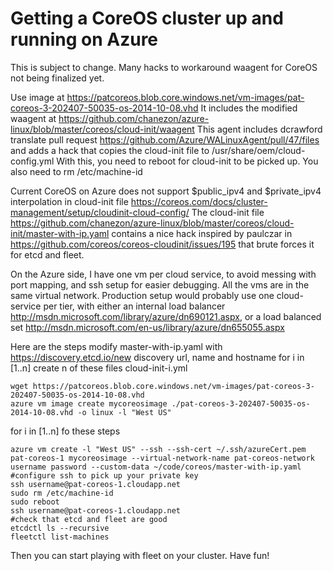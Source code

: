 # Getting a CoreOS cluster up and running on Azure

This is subject to change. Many hacks to workaround waagent for CoreOS not being finalized yet.

Use image at https://patcoreos.blob.core.windows.net/vm-images/pat-coreos-3-202407-50035-os-2014-10-08.vhd
It includes the modified waagent at https://github.com/chanezon/azure-linux/blob/master/coreos/cloud-init/waagent
This agent includes dcrawford translate pull request https://github.com/Azure/WALinuxAgent/pull/47/files and adds a hack that copies the cloud-init file to /usr/share/oem/cloud-config.yml 
With this, you need to reboot for cloud-init to be picked up.
You also need to rm /etc/machine-id

Current CoreOS on Azure does not support $public_ipv4 and $private_ipv4 interpolation in cloud-init file https://coreos.com/docs/cluster-management/setup/cloudinit-cloud-config/
The cloud-init file https://github.com/chanezon/azure-linux/blob/master/coreos/cloud-init/master-with-ip.yaml contains a nice hack inspired by paulczar in https://github.com/coreos/coreos-cloudinit/issues/195 that brute forces it for etcd and fleet.

On the Azure side, I have one vm per cloud service, to avoid messing with port mapping, and ssh setup for easier debugging. All the vms are in the same virtual network.
Production setup would probably use one cloud-service per tier, with either an internal load balancer http://msdn.microsoft.com/library/azure/dn690121.aspx, or a load balanced set http://msdn.microsoft.com/en-us/library/azure/dn655055.aspx

Here are the steps
modify master-with-ip.yaml with https://discovery.etcd.io/new discovery url, name and hostname
for i in [1..n]
create n of these files
cloud-init-i.yml

```
wget https://patcoreos.blob.core.windows.net/vm-images/pat-coreos-3-202407-50035-os-2014-10-08.vhd
azure vm image create mycoreosimage ./pat-coreos-3-202407-50035-os-2014-10-08.vhd -o linux -l "West US"
```
for i in [1..n] fo these steps
```
azure vm create -l "West US" --ssh --ssh-cert ~/.ssh/azureCert.pem pat-coreos-1 mycoreosimage --virtual-network-name pat-coreos-network username password --custom-data ~/code/coreos/master-with-ip.yaml
#configure ssh to pick up your private key
ssh username@pat-coreos-1.cloudapp.net
sudo rm /etc/machine-id 
sudo reboot
ssh username@pat-coreos-1.cloudapp.net
#check that etcd and fleet are good
etcdctl ls --recursive
fleetctl list-machines
```

Then you can start playing with fleet on your cluster.
Have fun!
